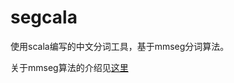 segcala
=======

使用scala编写的中文分词工具，基于mmseg分词算法。


关于mmseg算法的介绍见[这里](http://technology.chtsai.org/mmseg/)